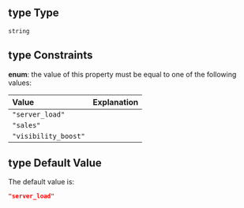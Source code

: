 ## type Type

`string`

## type Constraints

**enum**: the value of this property must be equal to one of the following values:

| Value                | Explanation |
| :------------------- | :---------- |
| `"server_load"`      |             |
| `"sales"`            |             |
| `"visibility_boost"` |             |

## type Default Value

The default value is:

```json
"server_load"
```
